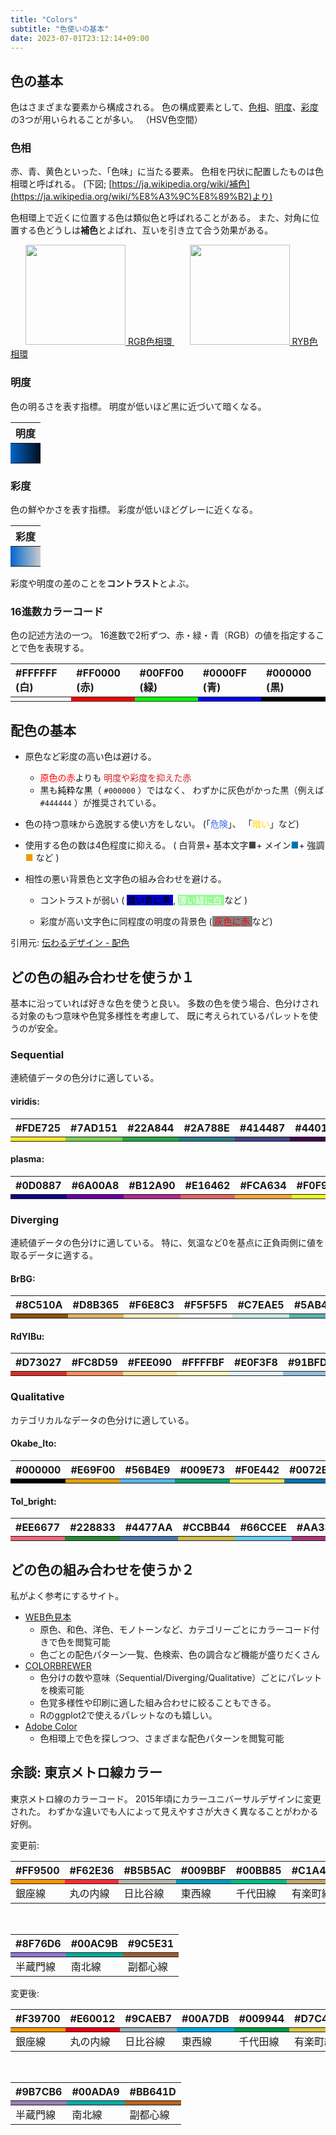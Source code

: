 ```yaml
---
title: "Colors"
subtitle: "色使いの基本"
date: 2023-07-01T23:12:14+09:00
---
```



## 色の基本

色はさまざまな要素から構成される。
色の構成要素として、<u>色相</u>、<u>明度</u>、<u>彩度</u>の3つが用いられることが多い。
（HSV色空間）

### 色相

赤、青、黄色といった、「色味」に当たる要素。
色相を円状に配置したものは色相環と呼ばれる。
(下図; [https://ja.wikipedia.org/wiki/補色](https://ja.wikipedia.org/wiki/%E8%A3%9C%E8%89%B2)より)

色相環上で近くに位置する色は類似色と呼ばれることがある。
また、対角に位置する色どうしは**補色**とよばれ、互いを引き立て合う効果がある。

<a href="https://ja.wikipedia.org/wiki/%E8%A3%9C%E8%89%B2">
<img
  src="https://upload.wikimedia.org/wikipedia/commons/thumb/3/38/BYR_color_wheel.svg/2560px-BYR_color_wheel.svg.png"
  height="160"
  style="margin-left: 24px;"
/>
RGB色相環
<img
  src="https://upload.wikimedia.org/wikipedia/commons/thumb/7/74/Rgb-colorwheel.svg/2560px-Rgb-colorwheel.svg.png"
  height="160"
  style="margin-left: 24px;"
/>
RYB色相環
</a>


### 明度

色の明るさを表す指標。
明度が低いほど黒に近づいて暗くなる。

<table width="80%">
  <thead>
    <tr class="header">
      <th style="text-align: center;">明度</th>
    </tr>
  </thead>
  <tbody height="32px">
    <tr>
      <td style="background: linear-gradient(to left, #000d1a, #0066cc);"></td>
    </tr>
  </tbody>
</table>


### 彩度

色の鮮やかさを表す指標。
彩度が低いほどグレーに近くなる。

<table width="80%">
  <thead>
    <tr class="header">
      <th style="text-align: center;">彩度</th>
    </tr>
  </thead>
  <tbody height="32px">
    <tr>
      <td style="background: linear-gradient(to left, #cccccc, #0066cc);"></td>
    </tr>
  </tbody>
</table>

彩度や明度の差のことを**コントラスト**とよぶ。


### 16進数カラーコード

色の記述方法の一つ。
16進数で2桁ずつ、赤・緑・青（RGB）の値を指定することで色を表現する。

<table>
  <thead>
    <tr class="header">
      <th style="text-align: left;">#FFFFFF (白)</th>
      <th style="text-align: left;">#FF0000 (赤)</th>
      <th style="text-align: left;">#00FF00 (緑)</th>
      <th style="text-align: left;">#0000FF (青)</th>
      <th style="text-align: left;">#000000 (黒)</th>
    </tr>
  </thead>
  <tbody>
    <tr>
      <td style="background-color: #FFFFFF;"></td>
      <td style="background-color: #FF0000;"></td>
      <td style="background-color: #00FF00;"></td>
      <td style="background-color: #0000FF;"></td>
      <td style="background-color: #000000;"></td>
    </tr>
  </tbody>
</table>


## 配色の基本

- 原色など彩度の高い色は避ける。
  - <span style="color: #ff0000;">原色の赤</span>よりも
    <span style="color: #cc2222;">明度や彩度を抑えた赤</span>
  - 黒も<span style="color: #000000;">純粋な黒</span>（ `#000000` ）ではなく、
    わずかに灰色がかった黒（例えば `#444444` ）が推奨されている。

- 色の持つ意味から逸脱する使い方をしない。
  (「<span style="color: #4169e1;">危険</span>」、
  「<span style="color:  #ffd700;">暗い</span>」など)

- 使用する色の数は4色程度に抑える。
  (
    白背景+
    基本文字<span style="color: #444;">■</span>+
    メイン<span style="color: #0072B2;">■</span>+
    強調<span style="color: #E69F00;">■</span>
    など
  )

- 相性の悪い背景色と文字色の組み合わせを避ける。
  - コントラストが弱い
    (
      <span style="color: #000;background-color: #0000cd;"> 濃い青に黒 </span>,
      <span style="color: #fff;background-color: #98fb98;"> 薄い緑に白 </span>
      など
    )

  - 彩度が高い文字色に同程度の明度の背景色
    (<span style="color: #ff0000;background-color: #808080;"> 灰色に赤 </span> など)

引用元: [伝わるデザイン - 配色](https://tsutawarudesign.com/miyasuku5.html)


## どの色の組み合わせを使うか１

基本に沿っていれば好きな色を使うと良い。
多数の色を使う場合、色分けされる対象のもつ意味や色覚多様性を考慮して、
既に考えられているパレットを使うのが安全。

### Sequential

連続値データの色分けに適している。

#### viridis:

<table>
  <thead>
    <tr class="header">
      <th style="text-align: left;">#FDE725</th>
      <th style="text-align: left;">#7AD151</th>
      <th style="text-align: left;">#22A844</th>
      <th style="text-align: left;">#2A788E</th>
      <th style="text-align: left;">#414487</th>
      <th style="text-align: left;">#440154</th>
    </tr>
  </thead>
  <tbody>
    <tr>
      <td style="background-color: #FDE725;"></td>
      <td style="background-color: #7AD151;"></td>
      <td style="background-color: #22A844;"></td>
      <td style="background-color: #2A788E;"></td>
      <td style="background-color: #414487;"></td>
      <td style="background-color: #440154;"></td>
    </tr>
  </tbody>
</table>

#### plasma:

<table>
  <thead>
    <tr class="header">
      <th style="text-align: left;">#0D0887</th>
      <th style="text-align: left;">#6A00A8</th>
      <th style="text-align: left;">#B12A90</th>
      <th style="text-align: left;">#E16462</th>
      <th style="text-align: left;">#FCA634</th>
      <th style="text-align: left;">#F0F921</th>
    </tr>
  </thead>
  <tbody>
    <tr>
      <td style="background-color: #0D0887;"></td>
      <td style="background-color: #6A00A8;"></td>
      <td style="background-color: #B12A90;"></td>
      <td style="background-color: #E16462;"></td>
      <td style="background-color: #FCA634;"></td>
      <td style="background-color: #F0F921;"></td>
    </tr>
  </tbody>
</table>

### Diverging

連続値データの色分けに適している。
特に、気温など0を基点に正負両側に値を取るデータに適する。

#### BrBG:

<table>
  <thead>
    <tr class="header">
      <th style="text-align: left;">#8C510A</th>
      <th style="text-align: left;">#D8B365</th>
      <th style="text-align: left;">#F6E8C3</th>
      <th style="text-align: left;">#F5F5F5</th>
      <th style="text-align: left;">#C7EAE5</th>
      <th style="text-align: left;">#5AB4AC</th>
      <th style="text-align: left;">#01665E</th>
    </tr>
  </thead>
  <tbody>
    <tr>
      <td style="background-color: #8C510A;"></td>
      <td style="background-color: #D8B365;"></td>
      <td style="background-color: #F6E8C3;"></td>
      <td style="background-color: #F5F5F5;"></td>
      <td style="background-color: #C7EAE5;"></td>
      <td style="background-color: #5AB4AC;"></td>
      <td style="background-color: #01665E;"></td>
    </tr>
  </tbody>
</table>


#### RdYlBu:

<table>
  <thead>
    <tr class="header">
      <th style="text-align: left;">#D73027</th>
      <th style="text-align: left;">#FC8D59</th>
      <th style="text-align: left;">#FEE090</th>
      <th style="text-align: left;">#FFFFBF</th>
      <th style="text-align: left;">#E0F3F8</th>
      <th style="text-align: left;">#91BFDB</th>
      <th style="text-align: left;">#4575B4</th>
    </tr>
  </thead>
  <tbody>
    <tr>
      <td style="background-color: #D73027;"></td>
      <td style="background-color: #FC8D59;"></td>
      <td style="background-color: #FEE090;"></td>
      <td style="background-color: #FFFFBF;"></td>
      <td style="background-color: #E0F3F8;"></td>
      <td style="background-color: #91BFDB;"></td>
      <td style="background-color: #4575B4;"></td>
    </tr>
  </tbody>
</table>

### Qualitative

カテゴリカルなデータの色分けに適している。

#### Okabe_Ito:

<table>
  <thead>
    <tr class="header">
      <th style="text-align: left;">#000000</th>
      <th style="text-align: left;">#E69F00</th>
      <th style="text-align: left;">#56B4E9</th>
      <th style="text-align: left;">#009E73</th>
      <th style="text-align: left;">#F0E442</th>
      <th style="text-align: left;">#0072B2</th>
      <th style="text-align: left;">#D55E00</th>
      <th style="text-align: left;">#CC79A7</th>
    </tr>
  </thead>
  <tbody>
    <tr>
      <td style="background-color: #000000;"></td>
      <td style="background-color: #E69F00;"></td>
      <td style="background-color: #56B4E9;"></td>
      <td style="background-color: #009E73;"></td>
      <td style="background-color: #F0E442;"></td>
      <td style="background-color: #0072B2;"></td>
      <td style="background-color: #D55E00;"></td>
      <td style="background-color: #CC79A7;"></td>
    </tr>
  </tbody>
</table>

#### Tol_bright:

<table>
  <thead>
    <tr class="header">
      <th style="text-align: left;">#EE6677</th>
      <th style="text-align: left;">#228833</th>
      <th style="text-align: left;">#4477AA</th>
      <th style="text-align: left;">#CCBB44</th>
      <th style="text-align: left;">#66CCEE</th>
      <th style="text-align: left;">#AA3377</th>
      <th style="text-align: left;">#BBBBBB</th>
    </tr>
  </thead>
  <tbody>
    <tr>
      <td style="background-color: #EE6677;"></td>
      <td style="background-color: #228833;"></td>
      <td style="background-color: #4477AA;"></td>
      <td style="background-color: #CCBB44;"></td>
      <td style="background-color: #66CCEE;"></td>
      <td style="background-color: #AA3377;"></td>
      <td style="background-color: #BBBBBB;"></td>
    </tr>
  </tbody>
</table>


## どの色の組み合わせを使うか２

私がよく参考にするサイト。

- [WEB色見本](https://www.colordic.org/)
  - 原色、和色、洋色、モノトーンなど、カテゴリーごとにカラーコード付きで色を閲覧可能
  - 色ごとの配色パターン一覧、色検索、色の調合など機能が盛りだくさん
- [COLORBREWER](https://colorbrewer2.org/)
  - 色分けの数や意味（Sequential/Diverging/Qualitative）ごとにパレットを検索可能
  - 色覚多様性や印刷に適した組み合わせに絞ることもできる。
  - Rのggplot2で使えるパレットなのも嬉しい。
- [Adobe Color](https://color.adobe.com/ja/create/color-wheel)
  - 色相環上で色を探しつつ、さまざまな配色パターンを閲覧可能

## 余談: 東京メトロ線カラー

東京メトロ線のカラーコード。
2015年頃にカラーユニバーサルデザインに変更された。
わずかな違いでも人によって見えやすさが大きく異なることがわかる好例。

変更前:
<table>
  <thead>
    <tr class="header">
      <th style="text-align: left;">#FF9500</th>
      <th style="text-align: left;">#F62E36</th>
      <th style="text-align: left;">#B5B5AC</th>
      <th style="text-align: left;">#009BBF</th>
      <th style="text-align: left;">#00BB85</th>
      <th style="text-align: left;">#C1A470</th>
    </tr>
  </thead>
  <tbody>
    <tr>
      <td style="background-color: #FF9500;"></td>
      <td style="background-color: #F62E36;"></td>
      <td style="background-color: #B5B5AC;"></td>
      <td style="background-color: #009BBF;"></td>
      <td style="background-color: #00BB85;"></td>
      <td style="background-color: #C1A470;"></td>
    </tr>
  </tbody>
  <tbody>
    <tr>
      <td style="background-color: ;">銀座線</td>
      <td style="background-color: ;">丸の内線</td>
      <td style="background-color: ;">日比谷線</td>
      <td style="background-color: ;">東西線</td>
      <td style="background-color: ;">千代田線</td>
      <td style="background-color: ;">有楽町線</td>
    </tr>
  </tbody>
</table>
<br>
<table>
  <thead>
    <tr class="header">
      <th style="text-align: left;">#8F76D6</th>
      <th style="text-align: left;">#00AC9B</th>
      <th style="text-align: left;">#9C5E31</th>
    </tr>
  </thead>
  <tbody>
    <tr>
      <td style="background-color: #8F76D6;"></td>
      <td style="background-color: #00AC9B;"></td>
      <td style="background-color: #9C5E31;"></td>
    </tr>
  </tbody>
  <tbody>
    <tr>
      <td style="background-color: ;">半蔵門線</td>
      <td style="background-color: ;">南北線</td>
      <td style="background-color: ;">副都心線</td>
    </tr>
  </tbody>
</table>

変更後:
<table>
  <thead>
    <tr class="header">
      <th style="text-align: left;">#F39700</th>
      <th style="text-align: left;">#E60012</th>
      <th style="text-align: left;">#9CAEB7</th>
      <th style="text-align: left;">#00A7DB</th>
      <th style="text-align: left;">#009944</th>
      <th style="text-align: left;">#D7C447</th>
    </tr>
  </thead>
  <tbody>
    <tr>
      <td style="background-color: #F39700;"></td>
      <td style="background-color: #E60012;"></td>
      <td style="background-color: #9CAEB7;"></td>
      <td style="background-color: #00A7DB;"></td>
      <td style="background-color: #009944;"></td>
      <td style="background-color: #D7C447;"></td>
    </tr>
  </tbody>
  <tbody>
    <tr>
      <td style="background-color: ;">銀座線</td>
      <td style="background-color: ;">丸の内線</td>
      <td style="background-color: ;">日比谷線</td>
      <td style="background-color: ;">東西線</td>
      <td style="background-color: ;">千代田線</td>
      <td style="background-color: ;">有楽町線</td>
    </tr>
  </tbody>
</table>
<br>
<table>
  <thead>
    <tr class="header">
      <th style="text-align: left;">#9B7CB6</th>
      <th style="text-align: left;">#00ADA9</th>
      <th style="text-align: left;">#BB641D</th>
    </tr>
  </thead>
  <tbody>
    <tr>
      <td style="background-color: #9B7CB6;"></td>
      <td style="background-color: #00ADA9;"></td>
      <td style="background-color: #BB641D;"></td>
    </tr>
  </tbody>
  <tbody>
    <tr>
      <td style="background-color: ;">半蔵門線</td>
      <td style="background-color: ;">南北線</td>
      <td style="background-color: ;">副都心線</td>
    </tr>
  </tbody>
</table>


<!--
<table>
  <thead>
    <tr class="header">
      <th style="text-align: left;"></th>
      <th style="text-align: left;"></th>
      <th style="text-align: left;"></th>
    </tr>
  </thead>
  <tbody>
    <tr>
      <td style="background-color: ;"></td>
      <td style="background-color: ;"></td>
      <td style="background-color: ;"></td>
    </tr>
  </tbody>
</table>
-->
